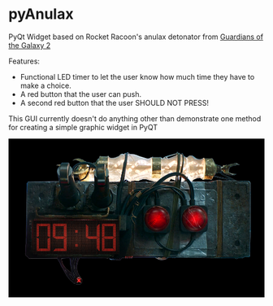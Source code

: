 # pyAnulax
PyQt Widget based on Rocket Racoon's anulax detonator from [Guardians of the Galaxy 2](https://www.youtube.com/watch?v=FAciZRkOKQs)

Features:
- Functional LED timer to let the user know how much time they have to make a choice.
- A red button that the user can push.
- A second red button that the user SHOULD NOT PRESS!

This GUI currently doesn't do anything other than demonstrate one method for creating a simple graphic widget in PyQT

![Preview Image](https://github.com/ChristopherLBruce/pyAnulax/blob/master/images/pyAnulax.PNG)
